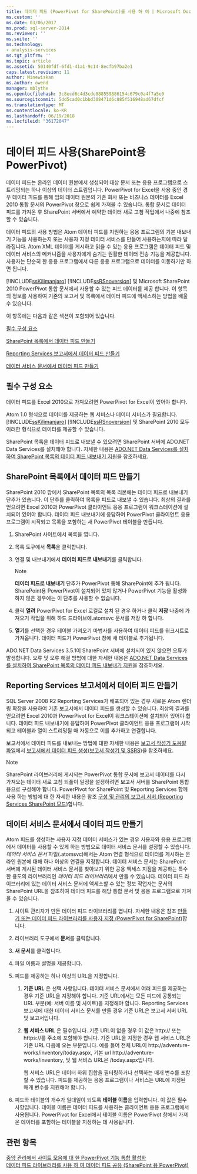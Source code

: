 ```yaml
---
title: 데이터 피드 (PowerPivot for SharePoint)를 사용 하 여 | Microsoft Docs
ms.custom: ''
ms.date: 03/06/2017
ms.prod: sql-server-2014
ms.reviewer: ''
ms.suite: ''
ms.technology:
- analysis-services
ms.tgt_pltfrm: ''
ms.topic: article
ms.assetid: 50140fdf-6fd1-41a1-9c14-8ecfb97ba2e1
caps.latest.revision: 11
author: Minewiskan
ms.author: owend
manager: mblythe
ms.openlocfilehash: 3c8ecd6c4d3cde888559886154c679c0a4f7a5e0
ms.sourcegitcommit: 5dd5cad0c1bbd308471d6c885f516948ad67dfcf
ms.translationtype: MT
ms.contentlocale: ko-KR
ms.lasthandoff: 06/19/2018
ms.locfileid: "36172047"
---
```

# <a name="use-data-feeds-powerpivot-for-sharepoint"></a>데이터 피드 사용(SharePoint용 PowerPivot)
  데이터 피드는 온라인 데이터 원본에서 생성되어 대상 문서 또는 응용 프로그램으로 스트리밍되는 하나 이상의 데이터 스트림입니다. PowerPivot for Excel을 사용 중인 경우 데이터 피드를 통해 임의 데이터 원본의 기존 회사 또는 비즈니스 데이터를 Excel 2010 통합 문서의 PowerPivot 창으로 쉽게 가져올 수 있습니다. 통합 문서로 데이터 피드를 가져온 후 SharePoint 서버에서 예약한 데이터 새로 고침 작업에서 나중에 참조할 수 있습니다.  
  
 데이터 피드의 사용 방법은 Atom 데이터 피드를 지원하는 응용 프로그램의 기본 내보내기 기능을 사용하는지 또는 사용자 지정 데이터 서비스를 만들어 사용하는지에 따라 달라집니다. Atom XML 데이터를 게시하고 읽을 수 있는 응용 프로그램은 데이터 피드 및 데이터 서비스의 메커니즘을 사용자에게 숨기는 원활한 데이터 전송 기능을 제공합니다. 사용자는 단순히 한 응용 프로그램에서 다른 응용 프로그램으로 데이터를 이동하기만 하면 됩니다.  
  
 [!INCLUDE[ssKilimanjaro](../../includes/sskilimanjaro-md.md)] [!INCLUDE[ssRSnoversion](../../includes/ssrsnoversion-md.md)] 및 Microsoft SharePoint 2010 PowerPivot 통합 문서에서 사용할 수 있는 피드 데이터를 제공 합니다. 이 항목의 정보를 사용하여 기존의 보고서 및 목록에서 데이터 피드에 액세스하는 방법을 배울 수 있습니다.  
  
 이 항목에는 다음과 같은 섹션이 포함되어 있습니다.  
  
 [필수 구성 요소](#prereq)  
  
 [SharePoint 목록에서 데이터 피드 만들기](#sharepointlist)  
  
 [Reporting Services 보고서에서 데이터 피드 만들기](#rsreport)  
  
 [데이터 서비스 문서에서 데이터 피드 만들기](#dsdoc)  
  
##  <a name="prereq"></a> 필수 구성 요소  
 데이터 피드를 Excel 2010으로 가져오려면 PowerPivot for Excel이 있어야 합니다.  
  
 Atom 1.0 형식으로 데이터를 제공하는 웹 서비스나 데이터 서비스가 필요합니다. [!INCLUDE[ssKilimanjaro](../../includes/sskilimanjaro-md.md)] [!INCLUDE[ssRSnoversion](../../includes/ssrsnoversion-md.md)] 및 SharePoint 2010 모두 이러한 형식으로 데이터를 제공할 수 있습니다.  
  
 SharePoint 목록을 데이터 피드로 내보낼 수 있으려면 SharePoint 서버에 ADO.NET Data Services를 설치해야 합니다. 자세한 내용은 [ADO.NET Data Services를 설치하여 SharePoint 목록의 데이터 피드 내보내기 지원](../../sql-server/install/install-ado-net-data-services-to-support-data-feed-exports-of-sharepoint-lists.md)을 참조하세요.  
  
##  <a name="sharepointlist"></a> SharePoint 목록에서 데이터 피드 만들기  
 SharePoint 2010 팜에서 SharePoint 목록의 목록 리본에는 데이터 피드로 내보내기 단추가 있습니다. 이 단추를 클릭하여 목록을 피드로 내보낼 수 있습니다. 최상의 결과를 얻으려면 Excel 2010과 PowerPivot 클라이언트 응용 프로그램이 워크스테이션에 설치되어 있어야 합니다. 데이터 피드 내보내기에 응답하여 PowerPivot 클라이언트 응용 프로그램이 시작되고 목록을 포함하는 새 PowerPivot 테이블을 만듭니다.  
  
1.  SharePoint 사이트에서 목록을 엽니다.  
  
2.  목록 도구에서 **목록**을 클릭합니다.  
  
3.  연결 및 내보내기에서 **데이터 피드로 내보내기**를 클릭합니다.  
  
    > [!NOTE]  
    >  **데이터 피드로 내보내기** 단추가 PowerPivot 통해 SharePoint에 추가 됩니다. SharePoint용 PowerPivot이 설치되어 있지 않거나 PowerPivot 기능을 활성화하지 않은 경우에는 이 단추를 사용할 수 없습니다.  
  
4.  클릭 **열려** PowerPivot for Excel 로컬로 설치 된 경우 하거나 클릭 **저장** 나중에 가져오기 작업을 위해 하드 드라이브에.atomsvc 문서를 저장 하 합니다.  
  
5.  **열기**를 선택한 경우 테이블 가져오기 마법사를 사용하여 데이터 피드를 워크시트로 가져옵니다. 데이터 피드가 PowerPivot 창에 새 테이블로 추가됩니다.  
  
 ADO.NET Data Services 3.5.1이 SharePoint 서버에 설치되어 있지 않으면 오류가 발생합니다. 오류 및 오류 해결 방법에 대한 자세한 내용은 [ADO.NET Data Services를 설치하여 SharePoint 목록의 데이터 피드 내보내기 지원](../../sql-server/install/install-ado-net-data-services-to-support-data-feed-exports-of-sharepoint-lists.md)을 참조하세요.  
  
##  <a name="rsreport"></a> Reporting Services 보고서에서 데이터 피드 만들기  
 SQL Server 2008 R2 Reporting Services가 배포되어 있는 경우 새로운 Atom 렌더링 확장을 사용하여 기존 보고서에서 데이터 피드를 생성할 수 있습니다. 최상의 결과를 얻으려면 Excel 2010과 PowerPivot for Excel이 워크스테이션에 설치되어 있어야 합니다. 데이터 피드 내보내기에 응답하여 PowerPivot 클라이언트 응용 프로그램이 시작되고 테이블과 열이 스트리밍될 때 자동으로 이를 추가하고 연결합니다.  
  
 보고서에서 데이터 피드를 내보내는 방법에 대한 자세한 내용은 [보고서 작성기 도움말 파일](http://go.microsoft.com/fwlink/?LinkId=154494)에서 [보고서에서 데이터 피드 생성&#40;보고서 작성기 및 SSRS&#41;](../../reporting-services/report-builder/generate-data-feeds-from-a-report-report-builder-and-ssrs.md)을 참조하세요.  
  
> [!NOTE]  
>  SharePoint 라이브러리에 게시되는 PowerPivot 통합 문서에 보고서 데이터를 다시 가져오는 데이터 새로 고침 되풀이 일정을 설정하려면 보고서 서버를 SharePoint 통합용으로 구성해야 합니다. PowerPivot for SharePoint 및 Reporting Services 함께 사용 하는 방법에 대 한 자세한 내용은 참조 [구성 및 관리의 보고서 서버 &#40;Reporting Services SharePoint 모드&#41;](../../reporting-services/configure-administer-report-server-reporting-services-sharepoint-mode.md)합니다.  
  
##  <a name="dsdoc"></a> 데이터 서비스 문서에서 데이터 피드 만들기  
 Atom 피드를 생성하는 사용자 지정 데이터 서비스가 있는 경우 사용자와 응용 프로그램에서 데이터를 사용할 수 있게 하는 방법으로 데이터 서비스 문서를 설정할 수 있습니다. *데이터 서비스 문서* 파일(.atomsvc)에서는 Atom 연결 형식으로 데이터를 게시하는 온라인 원본에 대해 하나 이상의 연결을 지정합니다. 데이터 서비스 문서는 SharePoint 서버에 게시된 데이터 서비스 문서를 찾아보기 위한 공용 액세스 지점을 제공하는 특수한 용도의 라이브러리인 *데이터 피드 라이브러리*에서 만들 수 있습니다. 데이터 피드 라이브러리에 있는 데이터 서비스 문서에 액세스할 수 있는 정보 작업자는 문서의 SharePoint URL을 참조하여 데이터 피드를 해당 통합 문서 및 응용 프로그램으로 가져올 수 있습니다.  
  
1.  사이트 관리자가 만든 데이터 피드 라이브러리를 엽니다. 자세한 내용은 참조 [만들기 또는 데이터 피드 라이브러리를 사용자 지정 &#40;PowerPivot for SharePoint&#41;](create-or-customize-a-data-feed-library-power-pivot-for-sharepoint.md)합니다.  
  
2.  라이브러리 도구에서 **문서**를 클릭합니다.  
  
3.  **새 문서**를 클릭합니다.  
  
4.  파일 이름과 설명을 제공합니다.  
  
5.  피드를 제공하는 하나 이상의 URL을 지정합니다.  
  
    1.  **기준 URL** 은 선택 사항입니다. 데이터 서비스 문서에서 여러 피드를 제공하는 경우 기준 URL을 지정해야 합니다. 기준 URL에서는 모든 피드에 공통되는 URL 부분(예: 서버 이름 및 사이트)을 지정해야 합니다. Reporting Services 보고서에 대한 데이터 서비스 문서를 만들 경우 기준 URL은 보고서 서버 URL 및 보고서입니다.  
  
    2.  **웹 서비스 URL** 은 필수입니다. 기준 URL이 없을 경우 이 값은 http:// 또는 https://를 주소에 포함해야 합니다. 기준 URL을 지정한 경우 웹 서비스 URL은 기준 URL 다음에 오는 부분입니다. 예를 들어 전체 URL이 http://adventure-works/inventory/today.aspx, 기본 url http://adventure-works/inventory, 및 웹 서비스 URL은 /today.aspx입니다.  
  
         웹 서비스 URL은 데이터 하위 집합을 필터링하거나 선택하는 매개 변수를 포함할 수 있습니다. 피드를 제공하는 응용 프로그램이나 서비스는 URL에 지정된 매개 변수를 지원해야 합니다.  
  
6.  피드와 테이블의 개수가 일대일이 되도록 **테이블 이름**을 입력합니다. 이 값은 필수 사항입니다. 테이블 이름은 데이터 피드를 사용하는 클라이언트 응용 프로그램에서 사용됩니다. PowerPivot for Excel에서 테이블 이름은 PowerPivot 창에서 가져온 데이터를 포함하는 테이블을 지정하는 데 사용됩니다.  
  
## <a name="see-also"></a>관련 항목  
 [중앙 관리에서 사이트 모음에 대 한 PowerPivot 기능 통합 활성화](activate-power-pivot-integration-for-site-collections-in-ca.md)   
 [데이터 피드 라이브러리를 사용 하 여 데이터 피드 공유 &#40;SharePoint 용 PowerPivot&#41;](share-data-feeds-using-a-data-feed-library-power-pivot-for-sharepoint.md)  
  
  